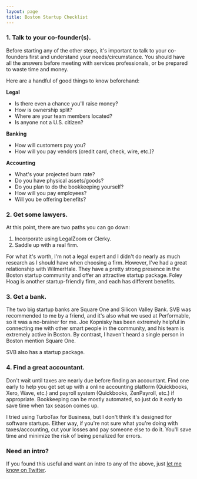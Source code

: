 ```yaml
---
layout: page
title: Boston Startup Checklist
---
```


### 1. Talk to your co-founder(s).

Before starting any of the other steps, it's important to talk to your co-founders first and understand your needs/circumstance. You should have all the answers before meeting with services professionals, or be prepared to waste time and money.

Here are a handful of good things to know beforehand:

**Legal**

- Is there even a chance you'll raise money?
- How is ownership split?
- Where are your team members located?
- Is anyone not a U.S. citizen?

**Banking**

- How will customers pay you?
- How will you pay vendors (credit card, check, wire, etc.)?

**Accounting**

- What's your projected burn rate?
- Do you have physical assets/goods?
- Do you plan to do the bookkeeping yourself?
- How will you pay employees?
- Will you be offering benefits?

### 2. Get some lawyers.

At this point, there are two paths you can go down:

1. Incorporate using LegalZoom or Clerky.
2. Saddle up with a real firm.

For what it's worth, I'm not a legal expert and I didn't do nearly as much research as I should have when choosing a firm. However, I've had a great relationship with WilmerHale. They have a pretty strong presence in the Boston startup community and offer an attractive startup package. Foley Hoag is another startup-friendly firm, and each has different benefits.

### 3. Get a bank.

The two big startup banks are Square One and Silicon Valley Bank. SVB was recommended to me by a friend, and it's also what we used at Performable, so it was a no-brainer for me. Joe Kopnisky has been extremely helpful in connecting me with other smart people in the community, and his team is extremely active in Boston. By contrast, I haven't heard a single person in Boston mention Square One.

SVB also has a startup package.

### 4. Find a great accountant.

Don't wait until taxes are nearly due before finding an accountant. Find one early to help you get set up with a online accounting platform (Quickbooks, Xero, Wave, etc.) and payroll system (Quickbooks, ZenPayroll, etc.) if appropriate. Bookkeeping can be mostly automated, so just do it early to save time when tax season comes up.

I tried using TurboTax for Business, but I don't think it's designed for software startups. Either way, if you're not sure what you're doing with taxes/accounting, cut your losses and pay someone else to do it. You'll save time and minimize the risk of being penalized for errors.

### Need an intro?

If you found this useful and want an intro to any of the above, just [let me know on Twitter](https://twitter.com/hijonathan).

